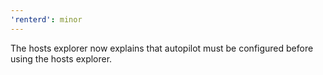 ```yaml
---
'renterd': minor
---
```


The hosts explorer now explains that autopilot must be configured before using the hosts explorer.

